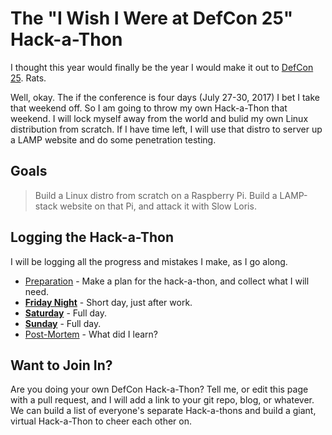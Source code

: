 # The "I Wish I Were at DefCon 25" Hack-a-Thon

I thought this year would finally be the year I would make it out to [DefCon 25](https://defcon.org/html/defcon-25/dc-25-index.html).  Rats.

Well, okay.  The if the conference is four days (July 27-30, 2017) I bet I take that weekend off.  So I am going to throw my own Hack-a-Thon that weekend.  I will lock myself away from the world and bulid my own Linux distribution from scratch.  If I have time left, I will use that distro to server up a LAMP website and do some penetration testing.


## Goals

> Build a Linux distro from scratch on a Raspberry Pi. Build a LAMP-stack website on that Pi, and attack it with Slow Loris.


## Logging the Hack-a-Thon

I will be logging all the progress and mistakes I make, as I go along.

* [Preparation](logs/early_prep.md) - Make a plan for the hack-a-thon, and collect what I will need.
* **[Friday Night](logs/friday.md)** - Short day, just after work.
* **[Saturday](logs/saturday.md)** - Full day.
* **[Sunday](logs/sunday.md)** - Full day.
* [Post-Mortem](logs/the_post_mortem.md) - What did I learn?


## Want to Join In?

Are you doing your own DefCon Hack-a-Thon?  Tell me, or edit this page with a pull request, and I will add a link to your git repo, blog, or whatever.  We can build a list of everyone's separate Hack-a-thons and build a giant, virtual Hack-a-Thon to cheer each other on.
